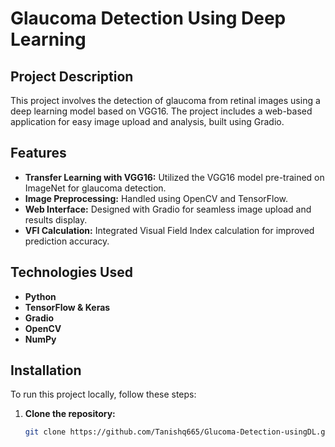 # Glaucoma Detection Using Deep Learning

## Project Description
This project involves the detection of glaucoma from retinal images using a deep learning model based on VGG16. The project includes a web-based application for easy image upload and analysis, built using Gradio.

## Features
- **Transfer Learning with VGG16:** Utilized the VGG16 model pre-trained on ImageNet for glaucoma detection.
- **Image Preprocessing:** Handled using OpenCV and TensorFlow.
- **Web Interface:** Designed with Gradio for seamless image upload and results display.
- **VFI Calculation:** Integrated Visual Field Index calculation for improved prediction accuracy.

## Technologies Used
- **Python**
- **TensorFlow & Keras**
- **Gradio**
- **OpenCV**
- **NumPy**

## Installation

To run this project locally, follow these steps:

1. **Clone the repository:**
   ```bash
   git clone https://github.com/Tanishq665/Glucoma-Detection-usingDL.git
